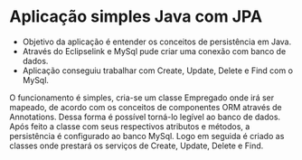# Aplicação simples Java com JPA
* Objetivo da aplicação é entender os conceitos de persistência em Java.
* Através do Eclipselink e MySql pude criar uma conexão com banco de dados.
* Aplicação conseguiu trabalhar com Create, Update, Delete e Find com o MySql.

O funcionamento é simples, cria-se um classe Empregado onde irá ser mapeado, de acordo 
com os conceitos de componentes ORM através de Annotations. Dessa forma é possível torná-lo legível ao banco de dados.
Após feito a classe com seus respectivos atributos e métodos, a persistência é configurado ao banco MySql.
Logo em seguida é criado as classes onde prestará os serviços de Create, Update, Delete e Find.
